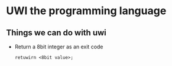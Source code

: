 # UWI the programming language

## Things we can do with uwi

- Return a 8bit integer as an exit code
    
    `retuwirn <8bit value>;`

